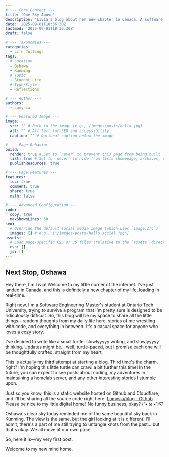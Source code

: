 ```yaml
---
# --- Core Content ---
title: 'One Sky Above'
description: "Livia's blog about her new chapter in Canada. A software engineering student shares stories of code, student life, and reflections under the sky of her new home."
date: '2025-09-01T18:36:30Z'
lastmod: '2025-09-01T18:36:30Z'
draft: false

# --- Taxonomies ---
categories:
  - Life Jottings
tags:
  # Location
  - Oshawa
  - Kunming
  # Topic
  - Student Life
  # Type/Style
  - Reflections

# --- Author ---
authors:
  - Lumysia

# --- Featured Image ---
image:
  src: "" # Path to the image (e.g., /images/posts/hello.jpg)
  alt: "" # Alt text for SEO and accessibility
  caption: "" # Optional caption below the image

# --- Page Behavior ---
build:
  render: true # Set to `never` to prevent this page from being built
  list: true # Set to `never` to hide from lists (homepage, archives, etc.)
  publishResources: true

# --- Page Features ---
features:
  toc: true
  comment: true
  share: true
  math: false

# --- Advanced Configuration ---
code:
  copy: true
  maxShownLines: 50
seo:
  # Override the default social media image (which uses `image.src`)
  images: [] # e.g., ["/images/posts/hello-social.jpg"]
assets:
  # Load page-specific CSS or JS files (relative to the `assets` directory)
  css: []
  js: []
---
```


## Next Stop, Oshawa

Hey there, I'm Livia! Welcome to my little corner of the internet. I've just landed in Canada, and this is definitely a new chapter of my life, loading in real-time.

Right now, I'm a Software Engineering Master's student at Ontario Tech University, trying to survive a program that I'm pretty sure is designed to be ridiculously difficult. So, this blog will be my space to share all the little things—random thoughts from my daily life here, stories of me wrestling with code, and everything in between. It's a casual space for anyone who loves a cozy story.

I've decided to write like a small turtle: slowlyyyyy writing, and slowlyyyyy thinking. Updates might be... well, turtle-paced, but I promise each one will be thoughtfully crafted, straight from my heart.

This is actually my third attempt at starting a blog. Third time's the charm, right? I'm hoping this little turtle can crawl a bit further this time! In the future, you can expect to see posts about coding, my adventures in maintaining a homelab server, and any other interesting stories I stumble upon.

Just so you know, this is a static website hosted on Github and Cloudflare, and I'll be sharing all the source code right here: [Lumysia/blog - Github](https://github.com/Lumysia/blog). Please be nice to my little digital home! No funny business, okay? (´• ω •`)♡

Oshawa's clear sky today reminded me of the same beautiful sky back in Kunming. The view is the same, but the girl looking at it is different. I'll admit, there's a part of me still trying to untangle knots from the past... but that's okay. We all move at our own pace.

So, here it is—my very first post.

Welcome to my new mind home.
